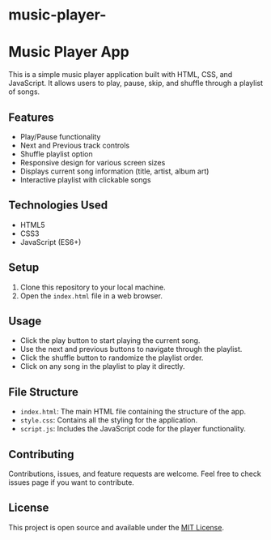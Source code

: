# music-player-
# Music Player App

This is a simple music player application built with HTML, CSS, and JavaScript. It allows users to play, pause, skip, and shuffle through a playlist of songs.

## Features

- Play/Pause functionality
- Next and Previous track controls
- Shuffle playlist option
- Responsive design for various screen sizes
- Displays current song information (title, artist, album art)
- Interactive playlist with clickable songs

## Technologies Used

- HTML5
- CSS3
- JavaScript (ES6+)

## Setup

1. Clone this repository to your local machine.
2. Open the `index.html` file in a web browser.

## Usage

- Click the play button to start playing the current song.
- Use the next and previous buttons to navigate through the playlist.
- Click the shuffle button to randomize the playlist order.
- Click on any song in the playlist to play it directly.

## File Structure

- `index.html`: The main HTML file containing the structure of the app.
- `style.css`: Contains all the styling for the application.
- `script.js`: Includes the JavaScript code for the player functionality.

## Contributing

Contributions, issues, and feature requests are welcome. Feel free to check issues page if you want to contribute.

## License

This project is open source and available under the [MIT License](LICENSE).

